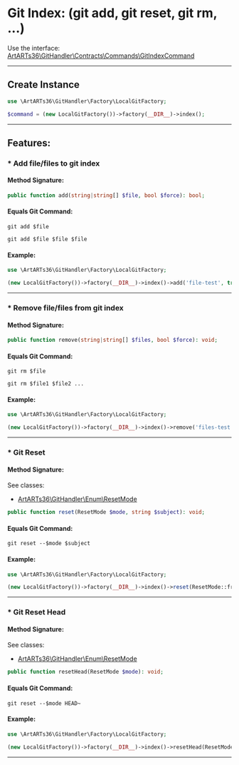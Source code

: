 # Git Index: (git add, git reset, git rm, ...)

Use the interface: [ArtARTs36\GitHandler\Contracts\Commands\GitIndexCommand](/Users/artem/PhpstormProjects/artarts36/libraries/git/src/Contracts/Commands/GitIndexCommand.php)

---

## Create Instance

```php
use \ArtARTs36\GitHandler\Factory\LocalGitFactory;

$command = (new LocalGitFactory())->factory(__DIR__)->index();
```

---

## Features:

### * Add file/files to git index

#### Method Signature:



```php
public function add(string|string[] $file, bool $force): bool;
```

#### Equals Git Command:

`git add $file`

`git add $file $file $file`

#### Example:

```php
use \ArtARTs36\GitHandler\Factory\LocalGitFactory;

(new LocalGitFactory())->factory(__DIR__)->index()->add('file-test', true);
```

---
### * Remove file/files from git index

#### Method Signature:



```php
public function remove(string|string[] $files, bool $force): void;
```

#### Equals Git Command:

`git rm $file`

`git rm $file1 $file2 ...`

#### Example:

```php
use \ArtARTs36\GitHandler\Factory\LocalGitFactory;

(new LocalGitFactory())->factory(__DIR__)->index()->remove('files-test', true);
```

---
### * Git Reset

#### Method Signature:

See classes: 

* [ArtARTs36\GitHandler\Enum\ResetMode](/src/Enum/ResetMode.php)

```php
public function reset(ResetMode $mode, string $subject): void;
```

#### Equals Git Command:

`git reset --$mode $subject`

#### Example:

```php
use \ArtARTs36\GitHandler\Factory\LocalGitFactory;

(new LocalGitFactory())->factory(__DIR__)->index()->reset(ResetMode::from(ResetMode::SOFT), 'subject-test');
```

---
### * Git Reset Head

#### Method Signature:

See classes: 

* [ArtARTs36\GitHandler\Enum\ResetMode](/src/Enum/ResetMode.php)

```php
public function resetHead(ResetMode $mode): void;
```

#### Equals Git Command:

`git reset --$mode HEAD~`

#### Example:

```php
use \ArtARTs36\GitHandler\Factory\LocalGitFactory;

(new LocalGitFactory())->factory(__DIR__)->index()->resetHead(ResetMode::from(ResetMode::SOFT));
```

---

